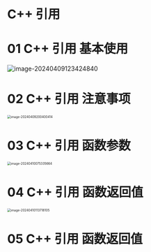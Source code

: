 # C++ 引用



# 01 C++ 引用 基本使用

![image-20240409123424840](https://cvp.oss-cn-shanghai.aliyuncs.com/picgo/202404091234075.png)



# 02 C++ 引用 注意事项

<img src="https://cvp.oss-cn-shanghai.aliyuncs.com/picgo/202404092004677.png" alt="image-20240409200400414" style="zoom:50%;" />



# 03 C++ 引用 函数参数

<img src="https://cvp.oss-cn-shanghai.aliyuncs.com/picgo/202404100753560.png" alt="image-20240410075335664" style="zoom:50%;" />



# 04 C++ 引用 函数返回值

<img src="https://cvp.oss-cn-shanghai.aliyuncs.com/picgo/202404101137569.png" alt="image-20240410113718105" style="zoom:50%;" />



# 05 C++ 引用 函数返回值
